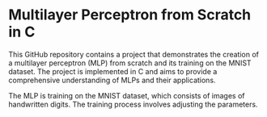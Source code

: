 # Multilayer Perceptron from Scratch in C
This GitHub repository contains a project that demonstrates the creation of a multilayer perceptron (MLP) from scratch and its training on the MNIST dataset. The project is implemented in C and aims to provide a comprehensive understanding of MLPs and their applications. 

The MLP is training on the MNIST dataset, which consists of images of handwritten digits. The training process involves adjusting the parameters.
